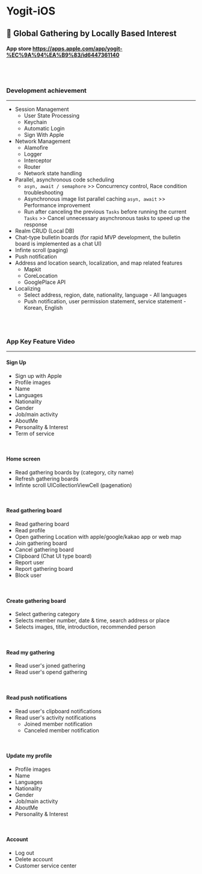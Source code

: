 # Yogit-iOS
## 📱 Global Gathering by Locally Based Interest
#### App store <https://apps.apple.com/app/yogit-%EC%9A%94%EA%B9%83/id6447361140>

<br/>
<br/>

### Development achievement
---
- Session Management
    - User State Processing
    - Keychain
    - Automatic Login
    - Sign With Apple
- Network Management
    - Alamofire
    - Logger
    - Interceptor
    - Router
    - Network state handling
- Parallel, asynchronous code scheduling
    - `asyn, await / semaphore` >> Concurrency control, Race condition troubleshooting
    - Asynchronous image list parallel caching  `asyn, await` >> Performance improvement
    - Run after canceling the previous `Tasks` before running the current `Tasks` >> Cancel unnecessary asynchronous tasks to speed up the response
- Realm CRUD (Local DB)
- Chat-type bulletin boards (for rapid MVP development, the bulletin board is implemented as a chat UI)
- Infinte scroll (paging)
- Push notification
- Address and location search, localization, and map related features
    - Mapkit
    - CoreLocation
    - GooglePlace API
- Localizing
    - Select address, region, date, nationality, language - All languages
    - Push notification, user permission statement, service statement - Korean, English
   
<br/>
<br/>

### App Key Feature Video
---
#### Sign Up

* Sign up with Apple
* Profile images
* Name
* Languages
* Nationality
* Gender
* Job/main activity
* AboutMe
* Personality & Interest
* Term of service


<br/>

#### Home screen

* Read gathering boards by (category, city name)
* Refresh gathering boards 
* Infinte scroll UICollectionViewCell (pagenation)

<br/>

#### Read gathering board

* Read gathering board 
* Read profile
* Open gathering Location with apple/google/kakao app or web map
* Join gathering board
* Cancel gathering board
* Clipboard (Chat UI type board)
* Report user
* Report gathering board
* Block user

<br/>

#### Create gathering board

* Select gathering category
* Selects member number, date & time, search address or place
* Selects images, title, introduction, recommended person

<br/>

#### Read my gathering

* Read user's joned gathering
* Read user's opend gathering

<br/>

#### Read push notifications

* Read user's clipboard notifications
* Read user's activity notifications
    - Joined member notification
    - Canceled member notification

<br/>

#### Update my profile

* Profile images
* Name
* Languages
* Nationality
* Gender
* Job/main activity
* AboutMe
* Personality & Interest

<br/>

#### Account

* Log out
* Delete account
* Customer service center

<br/>





